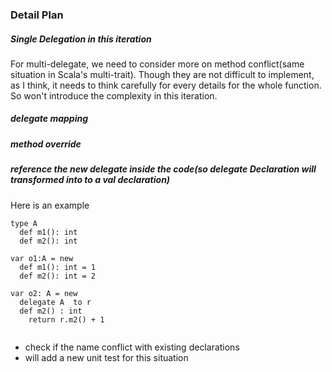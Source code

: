### Detail Plan

##### Single Delegation in this iteration
For multi-delegate, we need to consider more on method conflict(same situation in Scala's multi-trait). Though they are not difficult to implement, as I think, it needs to think carefully for every details for the whole function. So won't introduce the complexity in this iteration.

##### delegate mapping

##### method override

##### reference the new delegate inside the code(so delegate Declaration will transformed into to a val declaration)
Here is an example
```
type A
  def m1(): int
  def m2(): int

var o1:A = new
  def m1(): int = 1
  def m2(): int = 2

var o2: A = new
  delegate A  to r
  def m2() : int
    return r.m2() + 1
  
```
* check if the name conflict with existing declarations
* will add a new unit test for this situation

##### 

